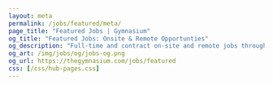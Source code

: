 ```yaml
---
layout: meta
permalink: /jobs/featured/meta/
page_title: "Featured Jobs | Gymnasium"
og_title: "Featured Jobs: Onsite & Remote Opportunties"
og_description: "Full-time and contract on-site and remote jobs through Aquent."
og_art: /img/jobs/og/jobs-og.png
og_url: https://thegymnasium.com/jobs/featured
css: [/css/hub-pages.css]
---
```

